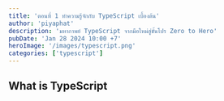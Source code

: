 ```yaml
---
title: 'ตอนที่ 1 ทำความรู้จักกับ TypeScript เบื้องต้น'
author: 'piyaphat' 
description: 'มหากาพย์ TypeScript จากมือใหม่สู่ขั้นโปร Zero to Hero'
pubDate: 'Jan 28 2024 10:00 +7'
heroImage: '/images/typescript.png'
categories: ['typescript']
---
```


## What is TypeScript
